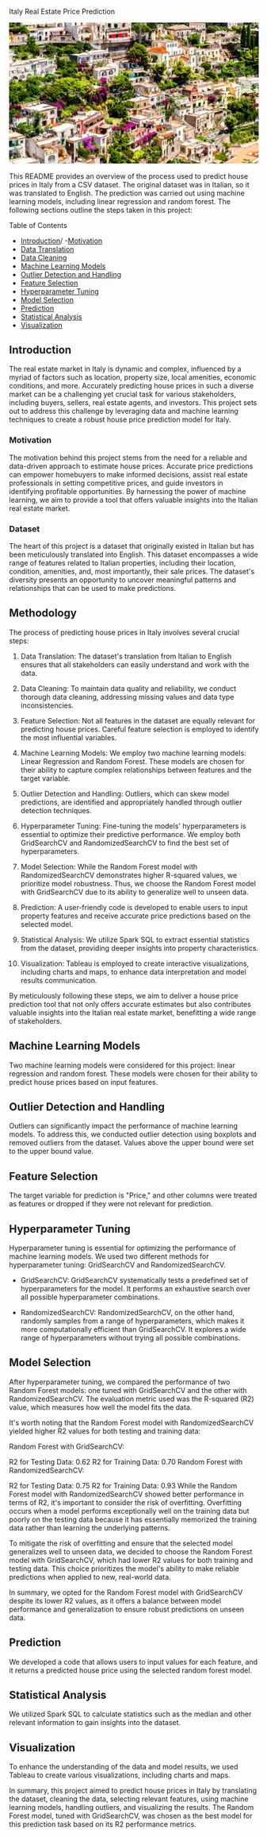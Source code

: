 Italy Real Estate Price Prediction

![](Images/housing.jpg)

This README provides an overview of the process used to predict house prices in Italy from a CSV dataset. The original dataset was in Italian, so it was translated to English. The prediction was carried out using machine learning models, including linear regression and random forest. The following sections outline the steps taken in this project:

Table of Contents

- [Introduction](#introduction)/
    -[Motivation](#motivation)
- [Data Translation](#data_translation)
- [Data Cleaning](#data_cleaning)
- [Machine Learning Models](#machine_learning_models)
- [Outlier Detection and Handling](#outlier)
- [Feature Selection](#feature_selection)
- [Hyperparameter Tuning](#hyperparameter)
- [Model Selection](#model_selection)
- [Prediction](#prediction)
- [Statistical Analysis](#statistical_analysis)
- [Visualization](#visualization)

## Introduction
The real estate market in Italy is dynamic and complex, influenced by a myriad of factors such as location, property size, local amenities, economic conditions, and more. Accurately predicting house prices in such a diverse market can be a challenging yet crucial task for various stakeholders, including buyers, sellers, real estate agents, and investors. This project sets out to address this challenge by leveraging data and machine learning techniques to create a robust house price prediction model for Italy.

### Motivation
The motivation behind this project stems from the need for a reliable and data-driven approach to estimate house prices. Accurate price predictions can empower homebuyers to make informed decisions, assist real estate professionals in setting competitive prices, and guide investors in identifying profitable opportunities. By harnessing the power of machine learning, we aim to provide a tool that offers valuable insights into the Italian real estate market.

### Dataset
The heart of this project is a dataset that originally existed in Italian but has been meticulously translated into English. This dataset encompasses a wide range of features related to Italian properties, including their location, condition, amenities, and, most importantly, their sale prices. The dataset's diversity presents an opportunity to uncover meaningful patterns and relationships that can be used to make predictions.

## Methodology

The process of predicting house prices in Italy involves several crucial steps:

1. Data Translation: The dataset's translation from Italian to English ensures that all stakeholders can easily understand and work with the data.

2. Data Cleaning: To maintain data quality and reliability, we conduct thorough data cleaning, addressing missing values and data type inconsistencies.

3. Feature Selection: Not all features in the dataset are equally relevant for predicting house prices. Careful feature selection is employed to identify the most influential variables.

4. Machine Learning Models: We employ two machine learning models: Linear Regression and Random Forest. These models are chosen for their ability to capture complex relationships between features and the target variable.

5. Outlier Detection and Handling: Outliers, which can skew model predictions, are identified and appropriately handled through outlier detection techniques.

6. Hyperparameter Tuning: Fine-tuning the models' hyperparameters is essential to optimize their predictive performance. We employ both GridSearchCV and RandomizedSearchCV to find the best set of hyperparameters.

7. Model Selection: While the Random Forest model with RandomizedSearchCV demonstrates higher R-squared values, we prioritize model robustness. Thus, we choose the Random Forest model with GridSearchCV due to its ability to generalize well to unseen data.

8. Prediction: A user-friendly code is developed to enable users to input property features and receive accurate price predictions based on the selected model.

9. Statistical Analysis: We utilize Spark SQL to extract essential statistics from the dataset, providing deeper insights into property characteristics.

10. Visualization: Tableau is employed to create interactive visualizations, including charts and maps, to enhance data interpretation and model results communication.

By meticulously following these steps, we aim to deliver a house price prediction tool that not only offers accurate estimates but also contributes valuable insights into the Italian real estate market, benefitting a wide range of stakeholders.

## Machine Learning Models
Two machine learning models were considered for this project: linear regression and random forest. These models were chosen for their ability to predict house prices based on input features.

## Outlier Detection and Handling
Outliers can significantly impact the performance of machine learning models. To address this, we conducted outlier detection using boxplots and removed outliers from the dataset. Values above the upper bound were set to the upper bound value.

## Feature Selection
The target variable for prediction is "Price," and other columns were treated as features or dropped if they were not relevant for prediction.

## Hyperparameter Tuning
Hyperparameter tuning is essential for optimizing the performance of machine learning models. We used two different methods for hyperparameter tuning: GridSearchCV and RandomizedSearchCV.

- GridSearchCV:
GridSearchCV systematically tests a predefined set of hyperparameters for the model. It performs an exhaustive search over all possible hyperparameter combinations.

- RandomizedSearchCV:
RandomizedSearchCV, on the other hand, randomly samples from a range of hyperparameters, which makes it more computationally efficient than GridSearchCV. It explores a wide range of hyperparameters without trying all possible combinations.

## Model Selection
After hyperparameter tuning, we compared the performance of two Random Forest models: one tuned with GridSearchCV and the other with RandomizedSearchCV. The evaluation metric used was the R-squared (R2) value, which measures how well the model fits the data.

It's worth noting that the Random Forest model with RandomizedSearchCV yielded higher R2 values for both testing and training data:

Random Forest with GridSearchCV:

R2 for Testing Data: 0.62
R2 for Training Data: 0.70
Random Forest with RandomizedSearchCV:

R2 for Testing Data: 0.75
R2 for Training Data: 0.93
While the Random Forest model with RandomizedSearchCV showed better performance in terms of R2, it's important to consider the risk of overfitting. Overfitting occurs when a model performs exceptionally well on the training data but poorly on the testing data because it has essentially memorized the training data rather than learning the underlying patterns.

To mitigate the risk of overfitting and ensure that the selected model generalizes well to unseen data, we decided to choose the Random Forest model with GridSearchCV, which had lower R2 values for both training and testing data. This choice prioritizes the model's ability to make reliable predictions when applied to new, real-world data.

In summary, we opted for the Random Forest model with GridSearchCV despite its lower R2 values, as it offers a balance between model performance and generalization to ensure robust predictions on unseen data.

## Prediction
We developed a code that allows users to input values for each feature, and it returns a predicted house price using the selected random forest model.

## Statistical Analysis
We utilized Spark SQL to calculate statistics such as the median and other relevant information to gain insights into the dataset.

## Visualization
To enhance the understanding of the data and model results, we used Tableau to create various visualizations, including charts and maps.

In summary, this project aimed to predict house prices in Italy by translating the dataset, cleaning the data, selecting relevant features, using machine learning models, handling outliers, and visualizing the results. The Random Forest model, tuned with GridSearchCV, was chosen as the best model for this prediction task based on its R2 performance metrics.